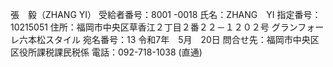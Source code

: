 張　毅（ZHANG YI）
受給者番号：8001  -0018
氏名：ZHANG　YI
指定番号：10215051
住所：福岡市中央区草香江２丁目２番２２－１２０２号
	グランフォーレ六本松スタイル
宛名番号：13
令和7年　5月　20日
問合せ先：福岡市中央区区役所課税課民税係
	電話：092-718-1038 (直通)
